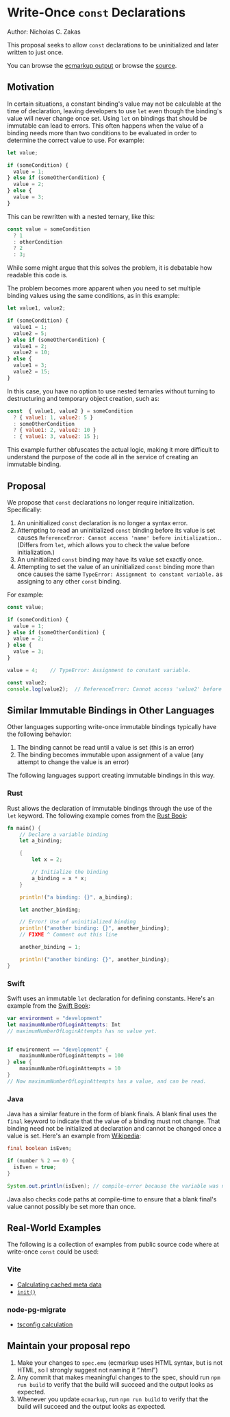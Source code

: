 # Write-Once `const` Declarations

Author: Nicholas C. Zakas

This proposal seeks to allow `const` declarations to be uninitialized and later written to just once.

You can browse the [ecmarkup output](https://nzakas.github.io/proposal-write-once-const/)
or browse the [source](https://github.com/nzakas/proposal-write-once-const/blob/HEAD/spec.emu).

## Motivation

In certain situations, a constant binding's value may not be calculable at the time of declaration, leaving developers to use `let` even though the binding's value will never change once set. Using `let` on bindings that should be immutable can lead to errors. This often happens when the value of a binding needs more than two conditions to be evaluated in order to determine the correct value to use. For example:

```js
let value;

if (someCondition) {
  value = 1;
} else if (someOtherCondition) {
  value = 2;
} else {
  value = 3;
}
```

This can be rewritten with a nested ternary, like this:

```js
const value = someCondition
  ? 1
  : otherCondition
  ? 2
  : 3;
```

While some might argue that this solves the problem, it is debatable how readable this code is. 

The problem becomes more apparent when you need to set multiple binding values using the same conditions, as in this example:

```js
let value1, value2;

if (someCondition) {
  value1 = 1;
  value2 = 5;
} else if (someOtherCondition) {
  value1 = 2;
  value2 = 10;
} else {
  value1 = 3;
  value2 = 15;
}
```

In this case, you have no option to use nested ternaries without turning to destructuring and temporary object creation, such as:

```js
const  { value1, value2 } = someCondition
  ? { value1: 1, value2: 5 }
  : someOtherCondition
  ? { value1: 2, value2: 10 }
  : { value1: 3, value2: 15 };
```

This example further obfuscates the actual logic, making it more difficult to understand the purpose of the code all in the service of creating an immutable binding.

## Proposal

We propose that `const` declarations no longer require initialization. Specifically:

1. An uninitialized `const` declaration is no longer a syntax error.
1. Attempting to read an uninitialized `const` binding before its value is set causes `ReferenceError: Cannot access 'name' before initialization.`. (Differs from `let`, which allows you to check the value before initialization.)
1. An uninitialized `const` binding may have its value set exactly once.
1. Attempting to set the value of an uninitialized `const` binding more than once causes the same `TypeError: Assignment to constant variable.` as assigning to any other `const` binding.

For example:

```js
const value;

if (someCondition) {
  value = 1;
} else if (someOtherCondition) {
  value = 2;
} else {
  value = 3;
}

value = 4;    // TypeError: Assignment to constant variable.

const value2;
console.log(value2);  // ReferenceError: Cannot access 'value2' before initialization.
```

## Similar Immutable Bindings in Other Languages

Other languages supporting write-once immutable bindings typically have the following behavior:

1. The binding cannot be read until a value is set (this is an error)
1. The binding becomes immutable upon assignment of a value (any attempt to change the value is an error)

The following languages support creating immutable bindings in this way.

### Rust

Rust allows the declaration of immutable bindings through the use of the `let` keyword. The following example comes from the [Rust Book](https://doc.rust-lang.org/rust-by-example/variable_bindings/declare.html):

```rs
fn main() {
    // Declare a variable binding
    let a_binding;

    {
        let x = 2;

        // Initialize the binding
        a_binding = x * x;
    }

    println!("a binding: {}", a_binding);

    let another_binding;

    // Error! Use of uninitialized binding
    println!("another binding: {}", another_binding);
    // FIXME ^ Comment out this line

    another_binding = 1;

    println!("another binding: {}", another_binding);
}
```

### Swift

Swift uses an immutable `let` declaration for defining constants. Here's an example from the [Swift Book](https://docs.swift.org/swift-book/documentation/the-swift-programming-language/thebasics/#Constants-and-Variables):

```swift
var environment = "development"
let maximumNumberOfLoginAttempts: Int
// maximumNumberOfLoginAttempts has no value yet.


if environment == "development" {
    maximumNumberOfLoginAttempts = 100
} else {
    maximumNumberOfLoginAttempts = 10
}
// Now maximumNumberOfLoginAttempts has a value, and can be read.
```

### Java

Java has a similar feature in the form of blank finals. A blank final uses the `final` keyword to indicate that the value of a binding must not change. That binding need not be initialized at declaration and cannot be changed once a value is set. Here's an example from [Wikipedia](https://en.wikipedia.org/wiki/Final_%28Java%29#Blank_final):

```java
final boolean isEven;

if (number % 2 == 0) {
  isEven = true;
}

System.out.println(isEven); // compile-error because the variable was not assigned in the else-case.
```

Java also checks code paths at compile-time to ensure that a blank final's value cannot possibly be set more than once.

## Real-World Examples

The following is a collection of examples from public source code where at write-once `const` could be used:

### Vite

* [Calculating cached meta data](https://github.com/vitejs/vite/blob/69773520f214027070b0ff1a3344394f37ef19f8/packages/vite/src/node/optimizer/index.ts#L355-L377)
* [`init()`](https://github.com/vitejs/vite/blob/69773520f214027070b0ff1a3344394f37ef19f8/packages/create-vite/src/index.ts#L258C7-L366)

### node-pg-migrate

* [tsconfig calculation](https://github.com/salsita/node-pg-migrate/blob/fde10af20cdaf822fc9de49c71c9124f09fd6b71/bin/node-pg-migrate.ts#L253-L282)

## Maintain your proposal repo

  1. Make your changes to `spec.emu` (ecmarkup uses HTML syntax, but is not HTML, so I strongly suggest not naming it “.html”)
  1. Any commit that makes meaningful changes to the spec, should run `npm run build` to verify that the build will succeed and the output looks as expected.
  1. Whenever you update `ecmarkup`, run `npm run build` to verify that the build will succeed and the output looks as expected.

  [explainer]: https://github.com/tc39/how-we-work/blob/HEAD/explainer.md
